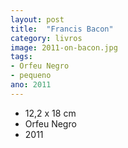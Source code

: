 ```yaml
---
layout: post
title:  "Francis Bacon"
category: livros
image: 2011-on-bacon.jpg
tags:
- Orfeu Negro
- pequeno
ano: 2011
---
```


- 12,2 x 18 cm
- Orfeu Negro
- 2011

